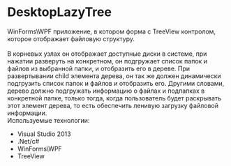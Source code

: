 DesktopLazyTree
===============
WinForms\WPF приложение, в котором форма с TreeView контролом, которое отображает файловую структуру.<br/><br/>
В корневых узлах он отображает доступные диски в системе, при нажатии разверуть на конкретном, он подгружает список папок и файлов из выбранной папки, и отобразить его в дереве. При развертывании child элемента дерева, он так же должен динамически подгрузить список папок и файлов и отобразить его. Другими словами, дерево должно подгружать информацию о файлах и подпапках в конкретной папке, только тогда, когда пользователь будет раскрывать этот элемент дерева, то есть обеспечить ленивую загрузку файловой информации.
<br>Используемые технологии:
<ul>
<li>Visual Studio 2013</li>
<li>.Net/c#</li>
<li>WinForms\WPF</li> 
<li>TreeView</li>
<ul>

